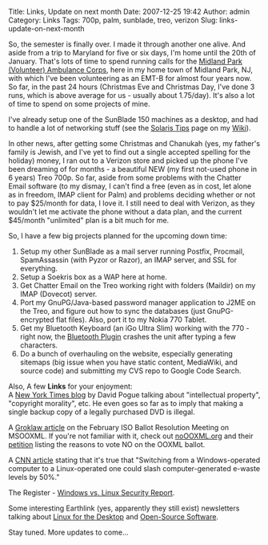 Title: Links, Update on next month
Date: 2007-12-25 19:42
Author: admin
Category: Links
Tags: 700p, palm, sunblade, treo, verizon
Slug: links-update-on-next-month

So, the semester is finally over. I made it through another one alive.
And aside from a trip to Maryland for five or six days, I'm home until
the 20th of January. That's lots of time to spend running calls for the
[Midland Park (Volunteer) Ambulance Corps][], here in my home town of
Midland Park, NJ, with which I've been volunteering as an EMT-B for
almost four years now. So far, in the past 24 hours (Christmas Eve and
Christmas Day, I've done 3 runs, which is above average for us - usually
about 1.75/day). It's also a lot of time to spend on some projects of
mine.

I've already setup one of the SunBlade 150 machines as a desktop, and
had to handle a lot of networking stuff (see the [Solaris Tips][] page
on my [Wiki][]).

In other news, after getting some Christmas and Chanukah (yes, my
father's family is Jewish, and I've yet to find out a single accepted
spelling for the holiday) money, I ran out to a Verizon store and picked
up the phone I've been dreaming of for months - a beautiful NEW (my
first not-used phone in 6 years) Treo 700p. So far, aside from some
problems with the Chatter Email software (to my dismay, I can't find a
free (even as in cost, let alone as in freedom, IMAP client for Palm)
and problems deciding whether or not to pay $25/month for data, I love
it. I still need to deal with Verizon, as they wouldn't let me activate
the phone without a data plan, and the current $45/month "unlimited"
plan is a bit much for me.

So, I have a few big projects planned for the upcoming down time:

1.  Setup my other SunBlade as a mail server running Postfix, Procmail,
    SpamAssassin (with Pyzor or Razor), an IMAP server, and SSL for
    everything.
2.  Setup a Soekris box as a WAP here at home.
3.  Get Chatter Email on the Treo working right with folders (Maildir)
    on my IMAP (Dovecot) server.
4.  Port my GnuPG/Java-based password manager application to J2ME on the
    Treo, and figure out how to sync the databases (just GnuPG-encrypted
    flat files). Also, port it to my Nokia 770 Tablet.
5.  Get my Bluetooth Keyboard (an iGo Ultra Slim) working with the 770 -
    right now, the [Bluetooth Plugin][] crashes the unit after typing a
    few characters.
6.  Do a bunch of overhauling on the website, especially generating
    sitemaps (big issue when you have static content, MediaWiki, and
    source code) and submitting my CVS repo to Google Code Search.

Also, A few <span style="font-weight: bold;">Links</span> for your
enjoyment:  
A [New York Times blog][] by David Pogue talking about "intellectual
property", "copyright morality", etc. He even goes so far as to imply
that making a single backup copy of a legally purchased DVD is illegal.

A [Groklaw article][] on the February ISO Ballot Resolution Meeting on
MSOOXML. If you're not familiar with it, check out [noOOXML.org][] and
their [petition][] listing the reasons to vote NO on the OOXML ballot.

A [CNN article][] stating that it's true that "Switching from a
Windows-operated computer to a Linux-operated one could slash
computer-generated e-waste levels by 50%."

The Register - [Windows vs. Linux Security Report][].

Some interesting Earthlink (yes, apparently they still exist)
newsletters talking about [Linux for the Desktop][] and [Open-Source
Software][].

Stay tuned. More updates to come...

  [Midland Park (Volunteer) Ambulance Corps]: http://www.midlandparkambulance.com/
  [Solaris Tips]: http://www.jasonantman.com/wiki/index.php/Solaris_Tips
  [Wiki]: http://www.jasonantman.com
  [Bluetooth Plugin]: http://770.fs-security.com/maemo-bt-plugin/
  [New York Times blog]: http://pogue.blogs.nytimes.com/2007/12/20/the-generational-divide-in-copyright-morality/
  [Groklaw article]: http://www.groklaw.net/article.php?story=20071211055139790&mode=nested
  [noOOXML.org]: http://www.noooxml.org/
  [petition]: http://www.noooxml.org/petition
  [CNN article]: http://www.cnn.com/2007/WORLD/asiapcf/12/03/eco.myth.ewaste/index.html
  [Windows vs. Linux Security Report]: http://www.theregister.co.uk/security/security_report_windows_vs_linux/
  [Linux for the Desktop]: http://www.earthlink.net/elink/issue136/infocus.html
  [Open-Source Software]: http://www.earthlink.net/elink/issue96/focus_archive.html
